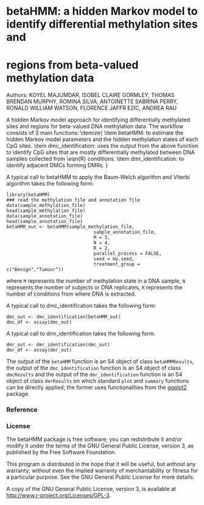 # betaHMM: a hidden Markov model to identify differential methylation sites and
# regions from beta-valued methylation data 

Authors: KOYEL MAJUMDAR, ISOBEL CLAIRE GORMLEY, THOMAS BRENDAN MURPHY, ROMINA
SILVA, ANTOINETTE SABRINA PERRY, RONALD WILLIAM WATSON,
FLORENCE JAFFR ́EZIC, ANDREA RAU

A hidden Markov model approach for identifying differentially methylated 
sites and regions for beta-valued DNA methylation data. The workflow consists
of 3 main functions:
\itemize{
\item betaHMM: to estimate the hidden Markov model parameters and the 
hidden methylation states of each CpG sites.
\item dmc_identification: uses the output from the above function to identify
CpG sites that are mostly differentially methylated between DNA samples 
collected from \eqn{R} conditions.
\item dmr_identification: to identify adjacent DMCs forming DMRs.
}

A typical call to betaHMM to apply the Baum-Welch algorithm and Viterbi 
algorithm takes the following form:
```
library(betaHMM)
### read the methylation file and annotation file
data(sample_methylation_file)
head(sample_methylation_file)
data(sample_annotation_file)
head(sample_annotation_file)
betaHMM_out <- betaHMM(sample_methylation_file,
                                sample_annotation_file,
                                M = 3,
                                N = 4,
                                R = 2,
                                parallel_process = FALSE,
                                seed = my.seed,
                                treatment_group = c("Benign","Tumour"))
```
where `M` represents the number of methylation state in a DNA sample, `N`
represents the number of subjects or DNA replicates, `R` represents the number
of conditions from where DNA is extracted.

A typical call to dmc_identification takes the following form:
```
dmc_out <- dmc_identification(betaHMM_out)
dmc_df <- assay(dmc_out)
```

A typical call to dmr_identification takes the following form:
```
dmr_out <- dmr_identification(dmc_out)
dmr_df <- assay(dmr_out)
```


The output of the `betaHMM` function is an
S4 object of class `betaHMMResults`, the output of the `dmc_identification`
function is an S4 object of class `dmcResults` and the output of the 
`dmr_identification` function is an S4 object of class `dmrResults` 
on which standard `plot` and `summary` functions can be directly applied; 
the former uses functionalities from the 
[ggplot2](https://cran.r-project.org/web/packages/ggplot2/index.html) package.

### Reference


### License

The betaHMM package is free software; you can redistribute it and/or modify 
it under the terms of the GNU General Public License, version 3, 
as published by the Free Software Foundation.

This program is distributed in the hope that it will be useful, but without 
any warranty; without even the implied warranty of merchantability or fitness 
for a particular purpose. See the GNU General Public License for more details.

A copy of the GNU General Public License, version 3, 
is available at http://www.r-project.org/Licenses/GPL-3.
